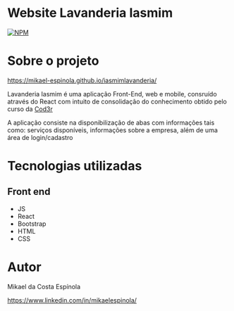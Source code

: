 # Website Lavanderia Iasmim 
[![NPM](https://img.shields.io/npm/l/react)](https://github.com/mikael-espinola/LavanderiaIasmim/blob/main/LICENCE) 

# Sobre o projeto

https://mikael-espinola.github.io/iasmimlavanderia/

Lavanderia Iasmim é uma aplicação Front-End, web e mobile, consruído através do React com intuito de consolidação do conhecimento obtido pelo curso da [Cod3r](https://www.cod3r.com.br/courses/web-moderno)

A aplicação consiste na disponibilização de abas com informações tais como: serviços disponíveis, informações sobre a empresa, além de uma área de login/cadastro 

# Tecnologias utilizadas

## Front end
- JS
- React
- Bootstrap
- HTML 
- CSS 

# Autor

Mikael da Costa Espínola

https://www.linkedin.com/in/mikaelespinola/
